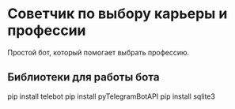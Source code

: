 # Советчик по выбору карьеры и профессии
Простой бот, который помогает выбрать профессию.
## Библиотеки для работы бота
pip install telebot
pip install pyTelegramBotAPI
pip install sqlite3
